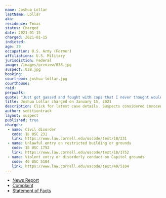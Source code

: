 ```yaml
---
name: Joshua Lollar
lastName: Lollar
aka:
residence: Texas
status: Charged
date: 2021-01-15
charged: 2021-01-15
indicted:
age: 39
occupation: U.S. Army (Former)
affiliations: U.S. Military
jurisdiction: Federal
image: /images/preview/038.jpg
suspect: 038.jpg
booking:
courtroom: joshua-lollar.jpg
courthouse:
raid:
perpwalk:
quote: "Just got gassed and fought with cops that I never thought would happen."
title: Joshua Lollar charged on January 15, 2021
description: Click for latest case details. Suspects considered innocent until proven guilty.
author: seditiontrack
layout: suspect
published: true
charges:
 - name: Civil disorder
   code: 18 USC 231
   link: https://www.law.cornell.edu/uscode/text/18/231
 - name: Unlawful entry on restricted building or grounds
   code: 18 USC 1752
   link: https://www.law.cornell.edu/uscode/text/18/1752
 - name: Violent entry or disorderly conduct on Capitol grounds
   code: 40 USC 5104
   link: https://www.law.cornell.edu/uscode/text/40/5104
---
```

- [News Report](https://abc13.com/spring-man-capitol-riot-josh-lollar-joshua-charged-us-protest/9689137/)
- [Complaint](https://www.justice.gov/opa/page/file/1355471/download)
- [Statement of Facts](https://www.justice.gov/opa/page/file/1355471/download)
